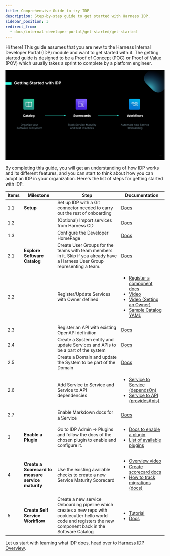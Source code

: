 ```yaml
---
title: Comprehensive Guide to try IDP
description: Step-by-step guide to get started with Harness IDP.
sidebar_position: 3
redirect_from:
  - docs/internal-developer-portal/get-started/get-started
---
```


Hi there! This guide assumes that you are new to the Harness Internal Developer Portal (IDP) module and want to get started with it. The getting started guide is designed to be a Proof of Concept (POC) or Proof of Value (POV) which usually takes a sprint to complete by a platform engineer.

![](static/get%20started%20flow.png)

By completing this guide, you will get an understanding of how IDP works and its different features, and you can start to think about how you can adopt an IDP in your organization. Here's the list of steps for getting started with IDP.

| Items | Milestone                                          | Step                                                                                                                                                              | Documentation                                                                                                                                                                                                                                                                                                                                                                                    |
| ----- | -------------------------------------------------- | ----------------------------------------------------------------------------------------------------------------------------------------------------------------- | ------------------------------------------------------------------------------------------------------------------------------------------------------------------------------------------------------------------------------------------------------------------------------------------------------------------------------------------------------------------------------------------------ |
| 1.1   | **Setup**                                          | Set up IDP with a Git connector needed to carry out the rest of onboarding                                                                                        | [Docs](/docs/internal-developer-portal/get-started/setup-git-integration)                                                                                                                                                                                                                                                                                                                                                                  |
| 1.2   |                                                    | (Optional) Import services from Harness CD                                                                                                                        | [Docs](/docs/internal-developer-portal/get-started/setup-git-integration#onboard-services)                                                                                                                                                                                                                                                                                                                                                  |
| 1.3   |                                                    | Configure the Developer HomePage                                                                                                                                  | [Docs](/docs/internal-developer-portal/layout-and-appearance/home-page-customization)                                                                                                                                                                                                                                                                                                            |
| 2.1   | **Explore Software Catalog**                       | Create User Groups for the teams with team members in it. Skip if you already have a Harness User Group representing a team.                                      | [Docs](/docs/platform/role-based-access-control/add-user-groups/)                                                                                                                                                                                                                                                                                                                                |
| 2.2   |                                                    | Register/Update Services with Owner defined                                                                                                                       | <ul> <li>[Register a component docs](/docs/internal-developer-portal/get-started/register-a-new-software-component) </li> <li> [Video](https://www.youtube.com/watch?v=YgtIMDGMzJE) </li> <li> [Video (Setting an Owner)](https://www.youtube.com/watch?v=pQvqWBrXIhk) </li> <li> [Sample Catalog YAML](https://github.com/harness-community/idp-samples/blob/main/catalog-info.yaml) </li> </ul>                                          |
| 2.3   |                                                    | Register an API with existing OpenAPI definition                                                                                                                  | [Docs](/docs/internal-developer-portal/techdocs/add-api-docs)                                                                                                                                                                                                                                                                                                                                    |
| 2.4   |                                                    | Create a System entity and update Services and APIs to be a part of the system                                                                                    | [Docs](https://backstage.io/docs/features/software-catalog/descriptor-format/#kind-system)                                                                                                                                                                                                                                                                                                       |
| 2.5   |                                                    | Create a Domain and update the System to be part of the Domain                                                                                                    | [Docs](https://backstage.io/docs/features/software-catalog/descriptor-format/#kind-domain)                                                                                                                                                                                                                                                                                                       |
| 2.6   |                                                    | Add Service to Service and Service to API dependencies                                                                                                            | <ul> <li> [Service to Service (dependsOn)](https://backstage.io/docs/features/software-catalog/descriptor-format/#specdependson-optional) </li> <li> [Service to API (providesApis)](https://backstage.io/docs/features/software-catalog/descriptor-format/#specprovidesapis-optional) </li> </ul>                                                                                               |
| 2.7   |                                                    | Enable Markdown docs for a Service                                                                                                                                | [Docs](/docs/internal-developer-portal/techdocs/enable-docs)                                                                                                                                                                                                                                                                                                                                     |
| 3     | **Enable a Plugin**                                | Go to IDP Admin -> Plugins and follow the docs of the chosen plugin to enable and configure it.                                                                   | <ul> <li> [Docs to enable a plugin](/docs/internal-developer-portal/get-started/enable-a-new-plugin) </li> <li> [List of available plugins](/docs/category/available-plugins) </li> </ul>                                                                                                                                                                                                                                                  |
| 4     | **Create a Scorecard to measure service maturity** | Use the existing available checks to create a new Service Maturity Scorecard                                                                                      | <ul> <li> [Overview video](https://www.youtube.com/watch?v=jvLDdWS3rFE) </li> <li> [Create scorecard docs](https://developer.harness.io/docs/internal-developer-portal/scorecards/scorecard/#create-your-scorecard) </li> <li> [How to track migrations (docs)](https://developer.harness.io/tutorials/internal-developer-portal/how-to-track-migrations/#setting-up-a-custom-check) </li> </ul> |
| 5     | **Create Self Service Workflow**                   | Create a new service Onboarding pipeline which creates a new repo with cookiecutter hello world code and registers the new component back in the Software Catalog | <ul> <li> [Tutorial](/docs/internal-developer-portal/tutorials/service-onboarding-with-idp-stage/) </li> <li> [Docs](/docs/internal-developer-portal/flows/service-onboarding-pipelines) </li> </ul>                                                                                                                                                                                             |

Let us start with learning what IDP does, head over to [Harness IDP Overview](/docs/internal-developer-portal/overview).
